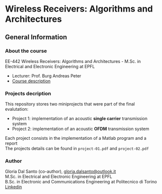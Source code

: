 # Wireless Receivers: Algorithms and Architectures
## General Information 
### About the course 
EE-442 Wireless Receivers: Algorithms and Architectures - M.Sc. in Electrical and Electronic Engineering at EPFL
- Lecturer: Prof. Burg Andreas Peter
- [Course description](https://edu.epfl.ch/coursebook/en/wireless-receivers-algorithms-and-architectures-EE-442)
### Projects decription
This repository stores two miniprojects that were part of the final evalutation:
- Project 1: implementation of an acoustic **single carrier** transmission system
- Project 2: implementation of an acoustic **OFDM** transmission system

Each project consists in the implementation of a Matlab program and a report  
The projects details can be found in `project-01.pdf` and `project-02.pdf`
### Author 
Gloria Dal Santo (co-author), gloria.dalsanto@outlook.it  
M.Sc. in Electrical and Electronic Engineering at EPFL  
B.Sc. in Electronic and Communications Engineering at Politecnico di Torino  
[Linkedin](https://www.linkedin.com/in/gloriadalsanto/)

